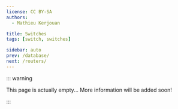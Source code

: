 ```yaml
---
license: CC BY-SA
authors:
  - Mathieu Kerjouan

title: Switches
tags: [switch, switches]

sidebar: auto
prev: /database/
next: /routers/
---
```


::: warning

This page is actually empty... More information will be added soon!

:::

